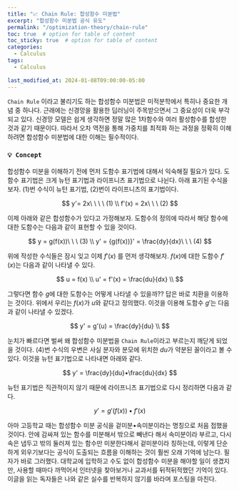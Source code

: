 ```yaml
---
title: "📈 Chain Rule: 합성함수 미분법"
excerpt: "합성함수 미분법 공식 유도"
permalink: "/optimization-theory/chain-rule"
toc: true  # option for table of content
toc_sticky: true  # option for table of content
categories:
  - Calculus
tags:
  - Calculus
  
last_modified_at: 2024-01-08T09:00:00-05:00
---
```


`Chain Rule` 이라고 불리기도 하는 합성함수 미분법은 미적분학에서 특히나 중요한 개념 중 하나다. 근래에는 신경망을 활용한 딥러닝이 주목받으면서 그 중요성이 더욱 부각되고 있다. 신경망 모델은 쉽게 생각하면 정말 많은 1차함수와 여러 활성함수를 합성한 것과 같기 때문이다. 따라서 오차 역전을 통해 가중치를 최적화 하는 과정을 정확히 이해하려면 합성함수 미분법에 대한 이해는 필수적이다.

### `💡 Concept`

합성함수 미분을 이해하기 전에 먼저 도함수 표기법에 대해서 익숙해질 필요가 있다. 도함수 표기법은 크게 뉴턴 표기법과 라이프니츠 표기법으로 나뉜다. 아래 표기된 수식을 보자. (1)번 수식이 뉴턴 표기법, (2)번이 라이프니츠의 표기법이다.

$$
y'= 2x\ \ \ \ (1) \\
f'(x) = 2x\ \ \ (2)
$$

이제 아래와 같은 합성함수가 있다고 가정해보자. 도함수의 정의에 따라서 해당 함수에 대한 도함수는 다음과 같이 표현할 수 있을 것이다.

$$
y = g(f(x))\ \ \ (3) \\
y' = {g(f(x))}' = \frac{dy}{dx}\ \ \ (4)
$$

위에 작성한 수식들은 잠시 잊고 이제 $f'(x)$ 를 먼저 생각해보자. $f(x)$에 대한 도함수 $f'(x)$는 다음과 같이 나타낼 수 있다.

$$
u = f(x) \\
u' = f'(x) = \frac{du}{dx} \\
$$

그렇다면 함수 $g$에 대한 도함수는 어떻게 나타낼 수 있을까?? 답은 바로 치환을 이용하는 것이다. 위에서 우리는 $f(x)$가 $u$와 같다고 정의했다. 이것을 이용해 도함수 $g'$는 다음과 같이 나타낼 수 있겠다.

$$
y' = g'(u) = \frac{dy}{du} \\
$$

눈치가 빠르다면 벌써 왜 합성함수 미분법을 `Chain Rule`이라고 부르는지 깨닫게 되었을 것이다. (4)번 수식의 우변은 사실 분자와 분모에 위치한 $du$가 약분된 꼴이라고 볼 수 있다. 이것을 뉴턴 표기법으로 나타내면 아래와 같다.

$$
y' = \frac{dy}{du}•\frac{du}{dx}
$$

뉴턴 표기법은 직관적이지 않기 때문에 라이프니츠 표기법으로 다시 정리하면 다음과 같다.

$$
y' = g'(f(x))•f'(x)
$$

아마 고등학교 때는 합성함수 미분 공식을 겉미분•속미분이라는 명칭으로 처음 접했을 것이다. 안에 감싸져 있는 함수를 미분해서 밖으로 빼낸다 해서 속미분이라 부르고, 다시 속은 냅두고 밖의 둘러져 있는 함수만 미분한다해서 겉미분이라 칭하는데, 이렇게 단순하게 외우기보다는 공식이 도출되는 흐름을 이해하는 것이 훨씬 오래 기억에 남는다. 필자가 바로 그러했다. 대학교에 입학하고 수도 없이 합성함수 미분을 해야할 일이 생겼지만, 사용할 때마다 까먹어서 인터넷을 찾아보거나 교과서를 뒤적뒤적했던 기억이 있다. 이글을 읽는 독자들은 나와 같은 실수를 반복하지 않기를 바라며 포스팅을 마친다.